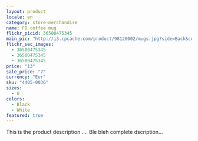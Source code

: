 ```yaml
---
layout: product
locale: en
category: store-merchandise
name: FD coffee mug
flickr_picid: 36500475345
main_pic: "http://i3.cpcache.com/product/98120002/mugs.jpg?side=Back&color=White"
flickr_sec_images:
  - 36500475345
  - 36500475345
  - 36500475345
price: "13"
sale_price: "7"
currency: "Eur"
sku: "4405-0036"
sizes:
  - U
colors:
  - Black
  - White
featured: true
---
```


This is the product description ....
Ble bleh complete dscription...
